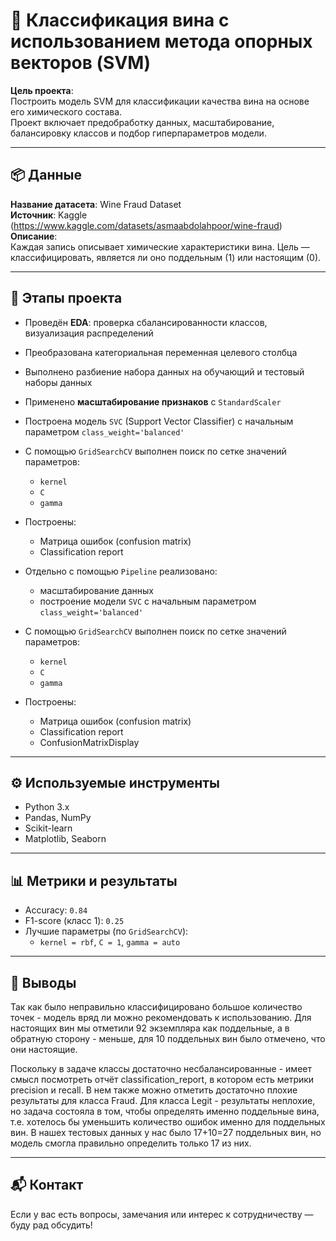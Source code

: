 # 🧬 Классификация вина с использованием метода опорных векторов (SVM)

**Цель проекта**:  
Построить модель SVM для классификации качества вина на основе его химического состава.  
Проект включает предобработку данных, масштабирование, балансировку классов и подбор гиперпараметров модели.

---

## 📦 Данные

**Название датасета**: Wine Fraud Dataset  
**Источник**: Kaggle (https://www.kaggle.com/datasets/asmaabdolahpoor/wine-fraud)  
**Описание**:  
Каждая запись описывает химические характеристики вина. Цель — классифицировать, является ли оно поддельным (1) или настоящим (0).

---

## 🧠 Этапы проекта

- Проведён **EDA**: проверка сбалансированности классов, визуализация распределений  
- Преобразована категориальная переменная целевого столбца
- Выполнено разбиение набора данных на обучающий и тестовый наборы данных  
- Применено **масштабирование признаков** с `StandardScaler`  
- Построена модель `SVC` (Support Vector Classifier) с начальным параметром `class_weight='balanced'`  
- С помощью `GridSearchCV` выполнен поиск по сетке значений параметров:
  - `kernel` 
  - `C`
  - `gamma` 
- Построены:
  - Матрица ошибок (confusion matrix)  
  - Classification report  

- Отдельно с помощью `Pipeline` реализовано:
  - масштабирование данных
  - построение модели `SVC` с начальным параметром `class_weight='balanced'`
- С помощью `GridSearchCV` выполнен поиск по сетке значений параметров:
  - `kernel` 
  - `C`
  - `gamma`
- Построены:
  - Матрица ошибок (confusion matrix)  
  - Classification report
  - ConfusionMatrixDisplay 

---

## ⚙️ Используемые инструменты

- Python 3.x  
- Pandas, NumPy  
- Scikit-learn  
- Matplotlib, Seaborn

---

## 📊 Метрики и результаты

- Accuracy: `0.84`  
- F1-score (класс 1): `0.25`  
- Лучшие параметры (по `GridSearchCV`):  
  - `kernel = rbf`, `C = 1`, `gamma = auto`

---

## 📝 Выводы

Так как было неправильно классифицировано большое количество точек - модель вряд ли можно рекомендовать к использованию. Для настоящих вин мы отметили 92 экземпляра как поддельные, а в обратную сторону - меньше, для 10 поддельных вин было отмечено, что они настоящие.

Поскольку в задаче классы достаточно несбалансированные - имеет смысл посмотреть отчёт classification_report, в котором есть метрики precision и recall. В нем также можно отметить достаточно плохие результаты для класса Fraud. Для класса Legit - результаты неплохие, но задача состояла в том, чтобы определять именно поддельные вина, т.е. хотелось бы уменьшить количество ошибок именно для поддельных вин. В нашех тестовых данных у нас было 17+10=27 поддельных вин, но модель смогла правильно определить только 17 из них.

---

## 📬 Контакт

Если у вас есть вопросы, замечания или интерес к сотрудничеству — буду рад обсудить!

